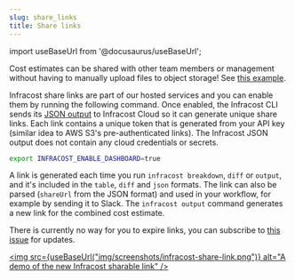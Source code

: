 ```yaml
---
slug: share_links
title: Share links
---
```


import useBaseUrl from '@docusaurus/useBaseUrl';

Cost estimates can be shared with other team members or management without having to manually upload files to object storage! See [this example](https://dashboard.infracost.io/share/p7696wnyb4zmdvpr2k4x0nwq7p8pd2tz).

Infracost share links are part of our hosted services and you can enable them by running the following command. Once enabled, the Infracost CLI sends its [JSON output](/docs/features/cli_commands/#examples) to Infracost Cloud so it can generate unique share links. Each link contains a unique token that is generated from your API key (similar idea to AWS S3's pre-authenticated links). The Infracost JSON output does not contain any cloud credentials or secrets.

```sh
export INFRACOST_ENABLE_DASHBOARD=true
```

A link is generated each time you run `infracost breakdown`, `diff` or `output`, and it's included in the `table`, `diff` and `json` formats. The link can also be parsed (`shareUrl` from the JSON format) and used in your workflow, for example by sending it to Slack. The `infracost output` command generates a new link for the combined cost estimate.

There is currently no way for you to expire links, you can subscribe to [this issue](https://github.com/infracost/infracost/issues/1441) for updates.

[<img src={useBaseUrl("img/screenshots/infracost-share-link.png")} alt="A demo of the new Infracost sharable link" />](https://dashboard.infracost.io/share/p7696wnyb4zmdvpr2k4x0nwq7p8pd2tz)
